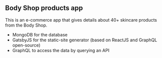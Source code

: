 ## Body Shop products app

This is an e-commerce app that gives details about 40+ skincare products from the Body Shop.


- MongoDB for the database
- GatsbyJS for the static-site generator (based on ReactJS and GraphQL open-source)
- GraphQL to access the data by querying an API
